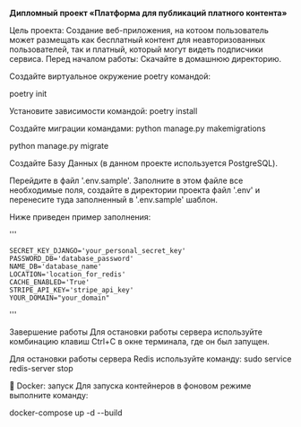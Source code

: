 **Дипломный проект «Платформа для публикаций платного контента»**

Цель проекта:
Создание веб-приложения, на котоом пользователь может размещать как бесплатный контент для неавторизованных пользователей, так и платный, который могут видеть подписчики сервиса.
Перед началом работы:
Скачайте в домашнюю директорию.

Создайте виртуальное окружение poetry командой:

poetry init

Установите зависимости командой:
poetry install

Создайте миграции командами:
python manage.py makemigrations

python manage.py migrate

Создайте Базу Данных (в данном проекте используется PostgreSQL).

Перейдите в файл '.env.sample'. Заполните в этом файле все необходимые поля, создайте в директории проекта файл '.env' и перенесите туда заполненный в '.env.sample' шаблон.

Ниже приведен пример заполнения:

'''

    SECRET_KEY_DJANGO='your_personal_secret_key'
    PASSWORD_DB='database_password'
    NAME_DB='database_name'
    LOCATION='location_for_redis'
    CACHE_ENABLED='True'
    STRIPE_API_KEY='stripe_api_key'
    YOUR_DOMAIN="your_domain"

'''

Завершение работы
Для остановки работы сервера используйте комбинацию клавиш Ctrl+C в окне терминала, где он был запущен.

Для остановки работы сервера Redis используйте команду: sudo service redis-server stop 

🐋 Docker: запуск
Для запуска контейнеров в фоновом режиме выполните команду:

docker-compose up -d --build
